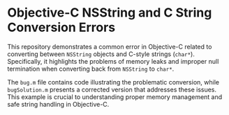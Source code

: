 # Objective-C NSString and C String Conversion Errors

This repository demonstrates a common error in Objective-C related to converting between `NSString` objects and C-style strings (`char*`).  Specifically, it highlights the problems of memory leaks and improper null termination when converting back from `NSString` to `char*`.

The `bug.m` file contains code illustrating the problematic conversion, while `bugSolution.m` presents a corrected version that addresses these issues.  This example is crucial to understanding proper memory management and safe string handling in Objective-C.